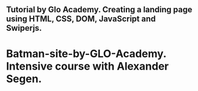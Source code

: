 ## Tutorial by Glo Academy. Creating a landing page using HTML, CSS, DOM, JavaScript and Swiperjs.
# Batman-site-by-GLO-Academy. Intensive course with Alexander Segen.
